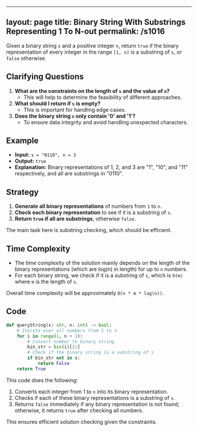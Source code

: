 
---
layout: page
title:  Binary String With Substrings Representing 1 To N-out
permalink: /s1016
---
Given a binary string `s` and a positive integer `n`, return `true` if the binary representation of every integer in the range `[1, n]` is a substring of `s`, or `false` otherwise.

## Clarifying Questions
1. **What are the constraints on the length of `s` and the value of `n`?**
   - This will help to determine the feasibility of different approaches.
2. **What should I return if `s` is empty?**
   - This is important for handling edge cases.
3. **Does the binary string `s` only contain '0' and '1'?**
   - To ensure data integrity and avoid handling unexpected characters.

## Example
- **Input:** `s = "0110", n = 3`
- **Output:** `true`
- **Explanation:** Binary representations of 1, 2, and 3 are "1", "10", and "11" respectively, and all are substrings in "0110".

## Strategy
1. **Generate all binary representations** of numbers from `1` to `n`.
2. **Check each binary representation** to see if it is a substring of `s`.
3. **Return `true` if all are substrings**, otherwise `false`.

The main task here is substring checking, which should be efficient.

## Time Complexity
- The time complexity of the solution mainly depends on the length of the binary representations (which are log(n) in length) for up to `n` numbers.
- For each binary string, we check if it is a substring of `s`, which is `O(m)` where `m` is the length of `s`.
  
Overall time complexity will be approximately `O(n * m * log(n))`.

## Code

```python
def queryString(s: str, n: int) -> bool:
    # Iterate over all numbers from 1 to n
    for i in range(1, n + 1):
        # Convert number to binary string
        bin_str = bin(i)[2:]
        # Check if the binary string is a substring of s
        if bin_str not in s:
            return False
    return True
```

This code does the following:
1. Converts each integer from 1 to `n` into its binary representation.
2. Checks if each of these binary representations is a substring of `s`.
3. Returns `false` immediately if any binary representation is not found; otherwise, it returns `true` after checking all numbers.

This ensures efficient solution checking given the constraints.